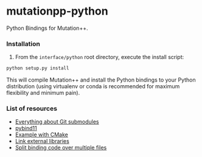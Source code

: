 # mutationpp-python

Python Bindings for Mutation++.

### Installation

1.  From the `interface/python` root directory, execute the install script:
```bash
python setup.py install 
```
This will compile Mutation++ and install the Python bindings to your Python distribution (using virtualenv or conda is recommended for maximum flexibility and minimum pain).

### List of resources

* [Everything about Git submodules](https://medium.com/@porteneuve/mastering-git-submodules-34c65e940407)
* [pybind11](https://github.com/pybind/pybind11)
* [Example with CMake](https://github.com/pybind/cmake_example)
* [Link external libraries](https://github.com/pybind/pybind11/issues/387)
* [Split binding code over multiple files](http://pybind11.readthedocs.io/en/stable/faq.html#how-can-i-reduce-the-build-time)
